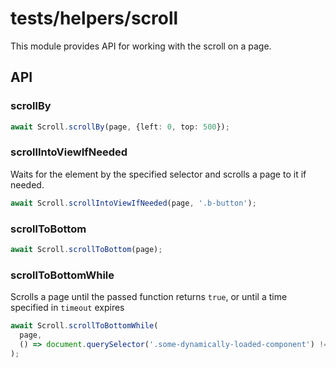 # tests/helpers/scroll

This module provides API for working with the scroll on a page.

## API

### scrollBy

```typescript
await Scroll.scrollBy(page, {left: 0, top: 500});
```

### scrollIntoViewIfNeeded

Waits for the element by the specified selector and scrolls a page to it if needed.

```typescript
await Scroll.scrollIntoViewIfNeeded(page, '.b-button');
```

### scrollToBottom

```typescript
await Scroll.scrollToBottom(page);
```

### scrollToBottomWhile

Scrolls a page until the passed function returns `true`, or until a time specified in `timeout` expires

```typescript
await Scroll.scrollToBottomWhile(
  page,
  () => document.querySelector('.some-dynamically-loaded-component') != null
);
```
